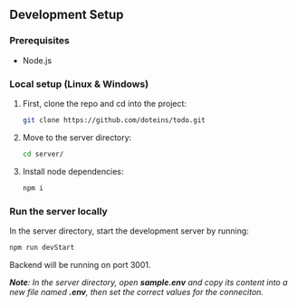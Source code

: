 ## Development Setup

### Prerequisites
- Node.js

### Local setup (Linux & Windows)

1. First, clone the repo and cd into the project:
   ```sh
   git clone https://github.com/doteins/todo.git
   ```
   
2. Move to the server directory:
   ```sh
   cd server/
   ```
   
3. Install node dependencies:
   ```sh
   npm i
   ```
   
### Run the server locally
In the server directory, start the development server by running:
   ```sh
   npm run devStart
   ```
Backend will be running on port 3001.

_**Note**: In the server directory, open **sample.env** and copy its content into a new file named **.env**, then set the correct values for the conneciton._
